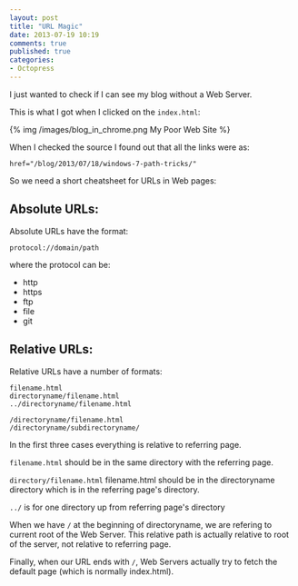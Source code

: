 ```yaml
---
layout: post
title: "URL Magic"
date: 2013-07-19 10:19
comments: true
published: true
categories: 
- Octopress
---
```


I just wanted to check if I can see my blog without a Web Server. 

This is what I got when I clicked on the `index.html`:

{% img /images/blog_in_chrome.png My Poor Web Site %}

When I checked the source I found out that all the links were as:

    href="/blog/2013/07/18/windows-7-path-tricks/"

So we need a short cheatsheet for URLs in Web pages:

## Absolute URLs:

Absolute URLs have the format:

    protocol://domain/path

where the protocol can be:

* http
* https
* ftp
* file
* git

## Relative URLs:

Relative URLs have a number of formats:

    filename.html
    directoryname/filename.html
    ../directoryname/filename.html

    /directoryname/filename.html
    /directoryname/subdirectoryname/

In the first three cases everything is relative to referring page.

`filename.html` should be in the same directory with the referring page.

`directory/filename.html` filename.html should be in the directoryname directory which is in the referring page's directory.

`../` is for one directory up from referring page's directory

When we have `/` at the beginning of directoryname, we are refering to current root of the Web Server. This relative path is actually relative to root of the server, not relative to referring page.

Finally, when our URL ends with `/`, Web Servers actually try to fetch the default page (which is normally index.html).


